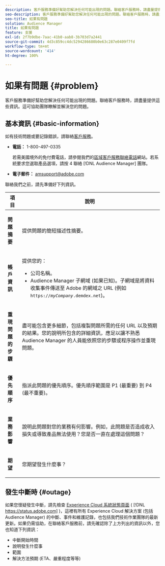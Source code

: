 ```yaml
---
description: 客戶服務準備好幫助您解決任何可能出現的問題。聯絡客戶服務時，請盡量提供這些資訊。這可協助團隊瞭解並解決您的問題。
seo-description: 客戶服務準備好幫助您解決任何可能出現的問題。聯絡客戶服務時，請盡量提供這些資訊。這可協助團隊瞭解並解決您的問題。
seo-title: 如果有問題
solution: Audience Manager
title: 如果有問題
feature: 支援
exl-id: 2f7b9dbe-7aac-41b0-aab8-3b703d7a2441
source-git-commit: 4d3c859cc4dc5294286680b0e63c287e0409f7fd
workflow-type: tm+mt
source-wordcount: '414'
ht-degree: 100%

---
```


# 如果有問題 {#problem}

客戶服務準備好幫助您解決任何可能出現的問題。聯絡客戶服務時，請盡量提供這些資訊。這可協助團隊瞭解並解決您的問題。

## 基本資訊 {#basic-information}

<!-- 

r_problem.xml

 -->

如有技術問題或要記錄錯誤，請聯絡[客戶服務](https://helpx.adobe.com/tw/marketing-cloud/contact-support.html)。

* **電話：** 1-800-497-0335

   若需美國境外的免付費電話，請參閱我們的[區域客戶服務聯絡電話](https://helpx.adobe.com/tw/contact/dma-external/DMACustomeCareRegionalPhoneNumbers.html)網站。若系統要求您選取產品選項，請按 4 聯絡 [!DNL Audience Manager] 團隊。

* **電子郵件：** amsupport@adobe.com

聯絡我們之前，請先準備好下列資訊。

<table id="table_28E76031E2804265B1A48AB2659F68F0"> 
 <thead> 
  <tr> 
   <th colname="col1" class="entry"> 項目 </th> 
   <th colname="col2" class="entry"> 說明 </th> 
  </tr>
 </thead>
 <tbody> 
  <tr> 
   <td colname="col1"> <p><b>問題摘要</b> </p> </td> 
   <td colname="col2"> <p>提供問題的簡短描述性摘要。 </p> </td> 
  </tr> 
  <tr> 
   <td colname="col1"> <p><b>帳戶資訊</b> </p> </td> 
   <td colname="col2"> <p>提供您的： </p> <p> 
     <ul id="ul_6ACF6EF2165C4041A891FF36D78BBA63"> 
      <li id="li_86573CAAE8454BE6BDF44F9A8281FF95">公司名稱。 </li> 
      <li id="li_8259BB738BA84A13982A8E84BCF56B2A"><span class="keyword"> Audience Manager</span> 子網域 (如果已知)。子網域是將資料收集事件傳送至 <span class="keyword">Adobe</span> 的網域之 URL (例如 <code>https://<i>myCompany</i>.demdex.net</code>)。 </li> 
     </ul> </p> </td> 
  </tr> 
  <tr> 
   <td colname="col1"> <p><b>重現問題的步驟</b> </p> </td> 
   <td colname="col2"> <p>盡可能包含更多細節，包括複製問題所需的任何 URL 以及預期的結果。您的說明所包含的詳細資訊，應足以讓不熟悉 <span class="keyword">Audience Manager</span> 的人員能依照您的步驟或程序操作並重現問題。 </p> </td> 
  </tr> 
  <tr> 
   <td colname="col1"> <p><b>優先順序</b> </p> </td> 
   <td colname="col2"> <p>指派此問題的優先順序。優先順序範圍是 P1 (最重要) 到 P4 (最不重要)。 </p> </td> 
  </tr> 
  <tr> 
   <td colname="col1"> <p><b>業務影響</b> </p> </td> 
   <td colname="col2"> <p>說明此問題對您的業務有何影響。例如，此問題是否造成收入損失或導致產品無法使用？您是否一直在處理這個問題？ </p> </td> 
  </tr> 
  <tr> 
   <td colname="col1"> <p><b>期望</b> </p> </td> 
   <td colname="col2"> <p>您期望發生什麼事？ </p> </td> 
  </tr> 
 </tbody> 
</table>

## 發生中斷時 {#outage}

如果您懷疑發生中斷，請先檢查 [Experience Cloud 系統狀態頁面](https://status.adobe.com/tw) ( [!DNL https://status.adobe.com] )，這裡有所有 Experience Cloud 解決方案 (包括 Audience Manager) 的中斷、事件和維護記錄，也包括我們技術作業團隊的最新更新。如果仍需協助，在聯絡客戶服務前，請先確認除了上方列出的資訊以外，您也知道下列資訊：

* 中斷開始時間
* 說明發生什麼事
* 範圍
* 解決方法預期 (ETA、嚴重程度等等)
